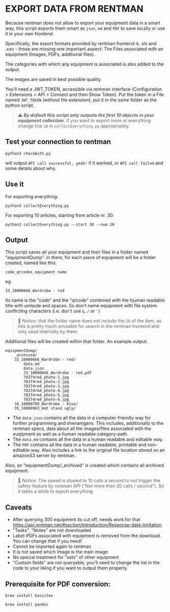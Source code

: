 # EXPORT DATA FROM RENTMAN

Because rentman does not allow to export your equipment data in a smart way, this script exports them smart as `json`, `md` and `PDF` to save locally or use it in your own frontend. 

Specifically, the export formats provided by rentman frontend is .xls and .csv - those are missing one important aspect: The Files associated with an equipment (Images, PDFs, additional files).

The categories with which any equipment is associated is also added to the output.

The images are saved in best possible quality.

You'll need a JWT_TOKEN, accessible via rentman interface (Configuration > Extensions > API > Connect and then Show Token).
Put the token in a File named `JWT_TOKEN` (without file extension), put it in the same folder as the python script.

> ⚠️ ***By default this script only outputs the first 10 objects in your equipment collection.***
If you want to export more or everything change line `18` in `collectEverything.py` appropriately.

## Test your connection to rentman
```
python3 checkAuth.py
```
will output `API call successful, yeah!` if it worked, or `API call failed` and some details about why.

## Use it
For exporting everything:
```
python3 collectEverything.py
```

For exporting 10 articles, starting from article nr. 30:
```
python3 collectEverything.py --start 30 --num 10
```

## Output
This script saves all your equipment and their files in a folder named "equipmentDump".
In there, for each piece of equipment will be a folder  created, named like this:

```
code_qrcodes_equipment name
```
eg.
```
33_10000666_Wardrobe - red
```
Its name is the "code" and the "qrcode" combined with the hjuman readable title with umlaute and spaces. So don't name equipment with file system conflicting characters (i.e. don't use `&`, `/` or `'`)

> 📝 *Notice*: that the folder name does not include the `ID` of the item, as this is pretty much unusable for search in the rentman frontend and only used internally by them.

Additional files will be created within that folder. An example output:
```
equipmentDump/
    _archived/
    33_10000666_Wardrobe - red/
        data.md
        data.json
        33_10000666_Wardrobe - red.pdf
        78374rm4_photo-1.jpg
        78374rm4_photo-2.jpg
        78374rm4_photo-3.jpg
        78374rm4_photo-4.jpg
        78374rm4_photo-5.jpg
        78374rm4_photo-6.jpg
    34_10000789_Wardrobe - blue/
    35_10000963_Hat stand ugly/
```

- The `data.json` contains all the data in a computer-friendly way for further programming and shenanigans. This includes, additionally to the rentman specs, data about all the images/files associated with the euqipment as well as a human readable category-path.
- The `data.md` contains all the data in a human readable and editable way.
- The `PDF` contains all the data in a human readable, printable and non-editable way. Also includes a link to the original file location stored on an amazonS3 server by rentman.

Also, an "equipmentDump/_archived" is created which contains all archived equipment.

> 📝 *Notice*: The speed is slowed to 10 calls a second to not trigger the safety feature by rentman API ("Not more than 20 calls / second"). So it takes a while to export everything.

## Caveats
- After querying 300 equipment its cut off, needs work for that <https://api.rentman.net/#section/Introduction/Response-data-limitation>
- "Tasks", "Notes" are not downloaded
- Label-PDFs associated with equipment is removed from the download. You can change that if you need!
- Cannot be imported again to rentman
- It is not saved which Image is the main image
- No special treatment for "sets" of other equipment
- "Custom fields" are not queryable, you'll need to change the list in the code to your liking if you want to output them properly.

## Prerequisite for PDF conversion:
  `brew install basictex`

  `brew install pandoc`